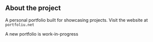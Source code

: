## About the project

A personal portfolio built for showcasing projects.
Visit the website at `portfoliu.net`

A new portfolio is work-in-progress
